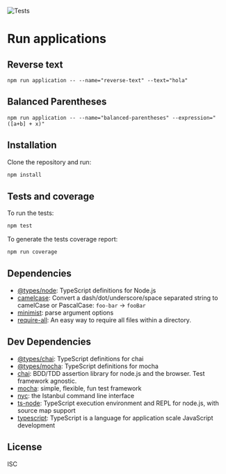 
  
  ![Tests](https://github.com/xvicmanx/algorithms/workflows/tests/badge.svg)
  
# Run applications

## Reverse text
```
npm run application -- --name="reverse-text" --text="hola"
```

## Balanced Parentheses
```
npm run application -- --name="balanced-parentheses" --expression="([a+b] + x)"
```


## Installation

Clone the repository and run:

```sh
npm install
```

## Tests and coverage
To run the tests:
```sh
npm test
```

To generate the tests coverage report:
```sh
npm run coverage
```


## Dependencies

- [@types/node](https://ghub.io/@types/node): TypeScript definitions for Node.js
- [camelcase](https://ghub.io/camelcase): Convert a dash/dot/underscore/space separated string to camelCase or PascalCase: `foo-bar` → `fooBar`
- [minimist](https://ghub.io/minimist): parse argument options
- [require-all](https://ghub.io/require-all): An easy way to require all files within a directory.

## Dev Dependencies

- [@types/chai](https://ghub.io/@types/chai): TypeScript definitions for chai
- [@types/mocha](https://ghub.io/@types/mocha): TypeScript definitions for mocha
- [chai](https://ghub.io/chai): BDD/TDD assertion library for node.js and the browser. Test framework agnostic.
- [mocha](https://ghub.io/mocha): simple, flexible, fun test framework
- [nyc](https://ghub.io/nyc): the Istanbul command line interface
- [ts-node](https://ghub.io/ts-node): TypeScript execution environment and REPL for node.js, with source map support
- [typescript](https://ghub.io/typescript): TypeScript is a language for application scale JavaScript development

## License

ISC